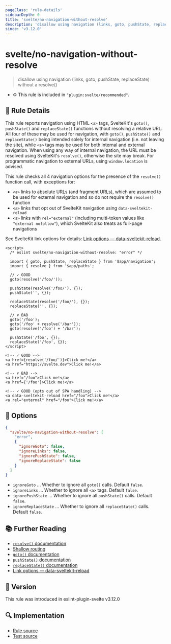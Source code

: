 ```yaml
---
pageClass: 'rule-details'
sidebarDepth: 0
title: 'svelte/no-navigation-without-resolve'
description: 'disallow using navigation (links, goto, pushState, replaceState) without a resolve()'
since: 'v3.12.0'
---
```


# svelte/no-navigation-without-resolve

> disallow using navigation (links, goto, pushState, replaceState) without a resolve()

- :gear: This rule is included in `"plugin:svelte/recommended"`.

## :book: Rule Details

This rule reports navigation using HTML `<a>` tags, SvelteKit's `goto()`, `pushState()` and `replaceState()` functions without resolving a relative URL. All four of these may be used for navigation, with `goto()`, `pushState()` and `replaceState()` being intended solely for internal navigation (i.e. not leaving the site), while `<a>` tags may be used for both internal and external navigation. When using any way of internal navigation, the URL must be resolved using SvelteKit's `resolve()`, otherwise the site may break. For programmatic navigation to external URLs, using `window.location` is advised.

This rule checks all 4 navigation options for the presence of the `resolve()` function call, with exceptions for:

- `<a>` links to absolute URLs (and fragment URLs), which are assumed to be used for external navigation and so do not require the `resolve()` function
- `<a>` links that opt out of SvelteKit navigation using `data-sveltekit-reload`
- `<a>` links with `rel="external"` (including multi-token values like `"external nofollow"`), which SvelteKit also treats as full-page navigations

See SvelteKit link options for details: [Link options — data-sveltekit-reload](https://svelte.dev/docs/kit/link-options#data-sveltekit-reload).

<!--eslint-skip-->

```svelte
<script>
  /* eslint svelte/no-navigation-without-resolve: "error" */

  import { goto, pushState, replaceState } from '$app/navigation';
  import { resolve } from '$app/paths';

  // ✓ GOOD
  goto(resolve('/foo/'));

  pushState(resolve('/foo/'), {});
  pushState('', {});

  replaceState(resolve('/foo/'), {});
  replaceState('', {});

  // ✗ BAD
  goto('/foo');
  goto('/foo' + resolve('/bar'));
  goto(resolve('/foo') + '/bar');

  pushState('/foo', {});
  replaceState('/foo', {});
</script>

<!-- ✓ GOOD -->
<a href={resolve('/foo/')}>Click me!</a>
<a href="https://svelte.dev">Click me!</a>

<!-- ✗ BAD -->
<a href="/foo">Click me!</a>
<a href={'/foo'}>Click me!</a>

<!-- ✓ GOOD (opts out of SPA handling) -->
<a data-sveltekit-reload href="/foo">Click me!</a>
<a rel="external" href="/foo">Click me!</a>
```

## :wrench: Options

```json
{
  "svelte/no-navigation-without-resolve": [
    "error",
    {
      "ignoreGoto": false,
      "ignoreLinks": false,
      "ignorePushState": false,
      "ignoreReplaceState": false
    }
  ]
}
```

- `ignoreGoto` ... Whether to ignore all `goto()` calls. Default `false`.
- `ignoreLinks` ... Whether to ignore all `<a>` tags. Default `false`.
- `ignorePushState` ... Whether to ignore all `pushState()` calls. Default `false`.
- `ignoreReplaceState` ... Whether to ignore all `replaceState()` calls. Default `false`.

## :books: Further Reading

- [`resolve()` documentation](https://svelte.dev/docs/kit/$app-paths#resolve)
- [Shallow routing](https://svelte.dev/docs/kit/shallow-routing)
- [`goto()` documentation](https://svelte.dev/docs/kit/$app-navigation#goto)
- [`pushState()` documentation](https://svelte.dev/docs/kit/$app-navigation#pushState)
- [`replaceState()` documentation](https://svelte.dev/docs/kit/$app-navigation#replaceState)
- [Link options — data-sveltekit-reload](https://svelte.dev/docs/kit/link-options#data-sveltekit-reload)

## :rocket: Version

This rule was introduced in eslint-plugin-svelte v3.12.0

## :mag: Implementation

- [Rule source](https://github.com/sveltejs/eslint-plugin-svelte/blob/main/packages/eslint-plugin-svelte/src/rules/no-navigation-without-resolve.ts)
- [Test source](https://github.com/sveltejs/eslint-plugin-svelte/blob/main/packages/eslint-plugin-svelte/tests/src/rules/no-navigation-without-resolve.ts)
